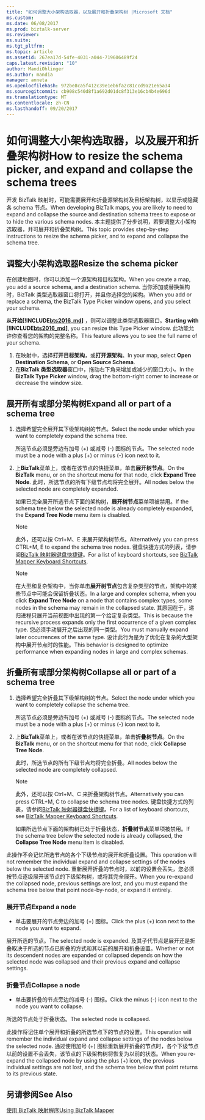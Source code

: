 ```yaml
---
title: "如何调整大小架构选取器，以及展开和折叠架构树 |Microsoft 文档"
ms.custom: 
ms.date: 06/08/2017
ms.prod: biztalk-server
ms.reviewer: 
ms.suite: 
ms.tgt_pltfrm: 
ms.topic: article
ms.assetid: 267ea17d-54fe-4031-a044-719606489f24
caps.latest.revision: "10"
author: MandiOhlinger
ms.author: mandia
manager: anneta
ms.openlocfilehash: 972be8ca5f412c39e1eb6fa2c81ccd9a21e65a34
ms.sourcegitcommit: cb908c540d8f1a692d01dc8f313e16cb4b4e696d
ms.translationtype: MT
ms.contentlocale: zh-CN
ms.lasthandoff: 09/20/2017
---
```

# <a name="how-to-resize-the-schema-picker-and-expand-and-collapse-the-schema-trees"></a><span data-ttu-id="dfd5c-102">如何调整大小架构选取器，以及展开和折叠架构树</span><span class="sxs-lookup"><span data-stu-id="dfd5c-102">How to resize the schema picker, and expand and collapse the schema trees</span></span>
<span data-ttu-id="dfd5c-103">开发 BizTalk 映射时，可能需要展开和折叠源架构树及目标架构树，以显示或隐藏各 schema 节点。</span><span class="sxs-lookup"><span data-stu-id="dfd5c-103">When developing BizTalk maps, you are likely to need to expand and collapse the source and destination schema trees to expose or to hide the various schema nodes.</span></span> <span data-ttu-id="dfd5c-104">本主题提供了分步说明，若要调整大小架构选取器，并可展开和折叠架构树。</span><span class="sxs-lookup"><span data-stu-id="dfd5c-104">This topic provides step-by-step instructions to resize the schema picker, and to expand and collapse the schema tree.</span></span>  

## <a name="resize-the-schema-picker"></a><span data-ttu-id="dfd5c-105">调整大小架构选取器</span><span class="sxs-lookup"><span data-stu-id="dfd5c-105">Resize the schema picker</span></span>

<span data-ttu-id="dfd5c-106">在创建地图时，你可以添加一个源架构和目标架构。</span><span class="sxs-lookup"><span data-stu-id="dfd5c-106">When you create a map, you add a source schema, and a destination schema.</span></span> <span data-ttu-id="dfd5c-107">当你添加或替换架构时，BizTalk 类型选取器窗口将打开，并且你选择您的架构。</span><span class="sxs-lookup"><span data-stu-id="dfd5c-107">When you add or replace a schema, the BizTalk Type Picker window opens, and you select your schema.</span></span> 

<span data-ttu-id="dfd5c-108">**从开始[!INCLUDE[bts2016_md](../includes/bts2016-md.md)]** ，则可以调整此类型选取器窗口。</span><span class="sxs-lookup"><span data-stu-id="dfd5c-108">**Starting with [!INCLUDE[bts2016_md](../includes/bts2016-md.md)]**, you can resize this Type Picker window.</span></span> <span data-ttu-id="dfd5c-109">此功能允许你查看您的架构的完整名称。</span><span class="sxs-lookup"><span data-stu-id="dfd5c-109">This feature allows you to see the full name of your schema.</span></span>

1. <span data-ttu-id="dfd5c-110">在映射中，选择**打开目标架构**，或**打开源架构**。</span><span class="sxs-lookup"><span data-stu-id="dfd5c-110">In your map, select **Open Destination Schema**, or **Open Source Schema**.</span></span>
2. <span data-ttu-id="dfd5c-111">在**BizTalk 类型选取器**窗口中，拖动右下角来增加或减少的窗口大小。</span><span class="sxs-lookup"><span data-stu-id="dfd5c-111">In the **BizTalk Type Picker** window, drag the bottom-right corner to increase or decrease the window size.</span></span>
  
## <a name="expand-all-or-part-of-a-schema-tree"></a><span data-ttu-id="dfd5c-112">展开所有或部分架构树</span><span class="sxs-lookup"><span data-stu-id="dfd5c-112">Expand all or part of a schema tree</span></span>  
  
1.  <span data-ttu-id="dfd5c-113">选择希望完全展开其下级架构树的节点。</span><span class="sxs-lookup"><span data-stu-id="dfd5c-113">Select the node under which you want to completely expand the schema tree.</span></span>  
  
     <span data-ttu-id="dfd5c-114">所选节点必须是旁边有加号 (+) 或减号 (-) 图标的节点。</span><span class="sxs-lookup"><span data-stu-id="dfd5c-114">The selected node must be a node with a plus (+) or minus (-) icon next to it.</span></span>  
  
2.  <span data-ttu-id="dfd5c-115">上**BizTalk**菜单上，或者在该节点的快捷菜单，单击**展开树节点**。</span><span class="sxs-lookup"><span data-stu-id="dfd5c-115">On the **BizTalk** menu, or on the shortcut menu for that node, click **Expand Tree Node**.</span></span> <span data-ttu-id="dfd5c-116">此时，所选节点的所有下级节点均将完全展开。</span><span class="sxs-lookup"><span data-stu-id="dfd5c-116">All nodes below the selected node are completely expanded.</span></span>  
  
     <span data-ttu-id="dfd5c-117">如果已完全展开所选节点下面的架构树，**展开树节点**菜单项被禁用。</span><span class="sxs-lookup"><span data-stu-id="dfd5c-117">If the schema tree below the selected node is already completely expanded, the **Expand Tree Node** menu item is disabled.</span></span>  
  
    > [!NOTE]
    >  <span data-ttu-id="dfd5c-118">此外，还可以按 Ctrl+M、E 来展开架构树节点。</span><span class="sxs-lookup"><span data-stu-id="dfd5c-118">Alternatively you can press CTRL+M, E to expand the schema tree nodes.</span></span> <span data-ttu-id="dfd5c-119">键盘快捷方式的列表，请参阅[BizTalk 映射器键盘快捷键](../core/biztalk-mapper-keyboard-shortcuts.md)。</span><span class="sxs-lookup"><span data-stu-id="dfd5c-119">For a list of keyboard shortcuts, see [BizTalk Mapper Keyboard Shortcuts](../core/biztalk-mapper-keyboard-shortcuts.md).</span></span>  
  
    > [!NOTE]
    >  <span data-ttu-id="dfd5c-120">在大型和复杂架构中，当你单击**展开树节点**包含复杂类型的节点，架构中的某些节点中可能会保留折叠状态。</span><span class="sxs-lookup"><span data-stu-id="dfd5c-120">In a large and complex schema, when you click **Expand Tree Node** on a node that contains complex types, some nodes in the schema may remain in the collapsed state.</span></span> <span data-ttu-id="dfd5c-121">其原因在于，递归进程只展开当前视图中出现的第一个给定复杂类型。</span><span class="sxs-lookup"><span data-stu-id="dfd5c-121">This is because the recursive process expands only the first occurrence of a given complex type.</span></span> <span data-ttu-id="dfd5c-122">您必须手动展开之后出现的同一类型。</span><span class="sxs-lookup"><span data-stu-id="dfd5c-122">You must manually expand later occurrences of the same type.</span></span> <span data-ttu-id="dfd5c-123">设计此行为是为了优化在复杂的大型架构中展开节点时的性能。</span><span class="sxs-lookup"><span data-stu-id="dfd5c-123">This behavior is designed to optimize performance when expanding nodes in large and complex schemas.</span></span>  
  
## <a name="collapse-all-or-part-of-a-schema-tree"></a><span data-ttu-id="dfd5c-124">折叠所有或部分架构树</span><span class="sxs-lookup"><span data-stu-id="dfd5c-124">Collapse all or part of a schema tree</span></span>  
  
1.  <span data-ttu-id="dfd5c-125">选择希望完全折叠其下级架构树的节点。</span><span class="sxs-lookup"><span data-stu-id="dfd5c-125">Select the node under which you want to completely collapse the schema tree.</span></span>  
  
     <span data-ttu-id="dfd5c-126">所选节点必须是旁边有加号 (+) 或减号 (-) 图标的节点。</span><span class="sxs-lookup"><span data-stu-id="dfd5c-126">The selected node must be a node with a plus (+) or minus (-) icon next to it.</span></span>  
  
2.  <span data-ttu-id="dfd5c-127">上**BizTalk**菜单上，或者在该节点的快捷菜单，单击**折叠树节点**。</span><span class="sxs-lookup"><span data-stu-id="dfd5c-127">On the **BizTalk** menu, or on the shortcut menu for that node, click **Collapse Tree Node**.</span></span>  
  
     <span data-ttu-id="dfd5c-128">此时，所选节点的所有下级节点均将完全折叠。</span><span class="sxs-lookup"><span data-stu-id="dfd5c-128">All nodes below the selected node are completely collapsed.</span></span>  
  
    > [!NOTE]
    >  <span data-ttu-id="dfd5c-129">此外，还可以按 Ctrl+M、C 来折叠架构树节点。</span><span class="sxs-lookup"><span data-stu-id="dfd5c-129">Alternatively you can press CTRL+M, C to collapse the schema tree nodes.</span></span> <span data-ttu-id="dfd5c-130">键盘快捷方式的列表，请参阅[BizTalk 映射器键盘快捷键](../core/biztalk-mapper-keyboard-shortcuts.md)。</span><span class="sxs-lookup"><span data-stu-id="dfd5c-130">For a list of keyboard shortcuts, see [BizTalk Mapper Keyboard Shortcuts](../core/biztalk-mapper-keyboard-shortcuts.md).</span></span>  
  
     <span data-ttu-id="dfd5c-131">如果所选节点下面的架构树已处于折叠状态，**折叠树节点**菜单项被禁用。</span><span class="sxs-lookup"><span data-stu-id="dfd5c-131">If the schema tree below the selected node is already collapsed, the **Collapse Tree Node** menu item is disabled.</span></span>  
  
 <span data-ttu-id="dfd5c-132">此操作不会记忆所选节点的各个下级节点的展开和折叠设置。</span><span class="sxs-lookup"><span data-stu-id="dfd5c-132">This operation will not remember the individual expand and collapse settings of the nodes below the selected node.</span></span> <span data-ttu-id="dfd5c-133">重新展开折叠的节点时，以前的设置会丢失，您必须按节点逐级展开该节点的下级架构树，或将其完全展开。</span><span class="sxs-lookup"><span data-stu-id="dfd5c-133">When you re-expand the collapsed node, previous settings are lost, and you must expand the schema tree below that point node-by-node, or expand it entirely.</span></span>  
  
### <a name="expand-a-node"></a><span data-ttu-id="dfd5c-134">展开节点</span><span class="sxs-lookup"><span data-stu-id="dfd5c-134">Expand a node</span></span>
  
-   <span data-ttu-id="dfd5c-135">单击要展开的节点旁边的加号 (+) 图标。</span><span class="sxs-lookup"><span data-stu-id="dfd5c-135">Click the plus (+) icon next to the node you want to expand.</span></span>  
  
 <span data-ttu-id="dfd5c-136">展开所选的节点。</span><span class="sxs-lookup"><span data-stu-id="dfd5c-136">The selected node is expanded.</span></span> <span data-ttu-id="dfd5c-137">及其子代节点是展开还是折叠取决于所选的节点已折叠的方式和其以前的展开和折叠设置。</span><span class="sxs-lookup"><span data-stu-id="dfd5c-137">Whether or not its descendent nodes are expanded or collapsed depends on how the selected node was collapsed and their previous expand and collapse settings.</span></span>  
  
### <a name="collapse-a-node"></a><span data-ttu-id="dfd5c-138">折叠节点</span><span class="sxs-lookup"><span data-stu-id="dfd5c-138">Collapse a node</span></span>
  
-   <span data-ttu-id="dfd5c-139">单击要折叠的节点旁边的减号 (-) 图标。</span><span class="sxs-lookup"><span data-stu-id="dfd5c-139">Click the minus (-) icon next to the node you want to collapse.</span></span>  
  
 <span data-ttu-id="dfd5c-140">所选的节点处于折叠状态。</span><span class="sxs-lookup"><span data-stu-id="dfd5c-140">The selected node is collapsed.</span></span>  
  
 <span data-ttu-id="dfd5c-141">此操作将记住单个展开和折叠的所选节点下的节点的设置。</span><span class="sxs-lookup"><span data-stu-id="dfd5c-141">This operation will remember the individual expand and collapse settings of the nodes below the selected node.</span></span> <span data-ttu-id="dfd5c-142">通过使用加号 (+) 图标重新展开折叠的节点时，各个下级节点以前的设置不会丢失，该节点的下级架构树将恢复为以前的状态。</span><span class="sxs-lookup"><span data-stu-id="dfd5c-142">When you re-expand the collapsed node by using the plus (+) icon, the previous individual settings are not lost, and the schema tree below that point returns to its previous state.</span></span>  
  
## <a name="see-also"></a><span data-ttu-id="dfd5c-143">另请参阅</span><span class="sxs-lookup"><span data-stu-id="dfd5c-143">See Also</span></span>  
 [<span data-ttu-id="dfd5c-144">使用 BizTalk 映射程序</span><span class="sxs-lookup"><span data-stu-id="dfd5c-144">Using BizTalk Mapper</span></span>](../core/using-biztalk-mapper.md)